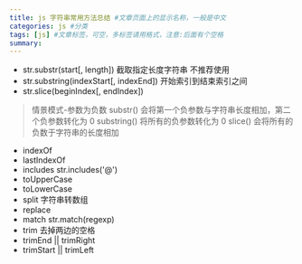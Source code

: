 ```yaml
---
title: js 字符串常用方法总结 #文章页面上的显示名称，一般是中文
categories: js #分类
tags: [js] #文章标签，可空，多标签请用格式，注意:后面有个空格
summary: 
---
```


- str.substr(start[, length]) 截取指定长度字符串    不推荐使用
- str.substring(indexStart[, indexEnd]) 开始索引到结束索引之间
- str.slice(beginIndex[, endIndex])
> 情景模式-参数为负数
substr() 会将第一个负参数与字符串长度相加，第二个负参数转化为 0
substring() 将所有的负参数转化为 0
slice() 会将所有的负数于字符串的长度相加

- indexOf
- lastIndexOf
- includes str.includes('@')
- toUpperCase
- toLowerCase
- split 字符串转数组 
- replace
- match str.match(regexp)
- trim 去掉两边的空格
- trimEnd || trimRight
- trimStart || trimLeft